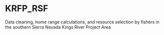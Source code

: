 # KRFP_RSF
Data cleaning, home range calculations, and resource selection by fishers in the southern Sierra Nevada Kings River Project Area
